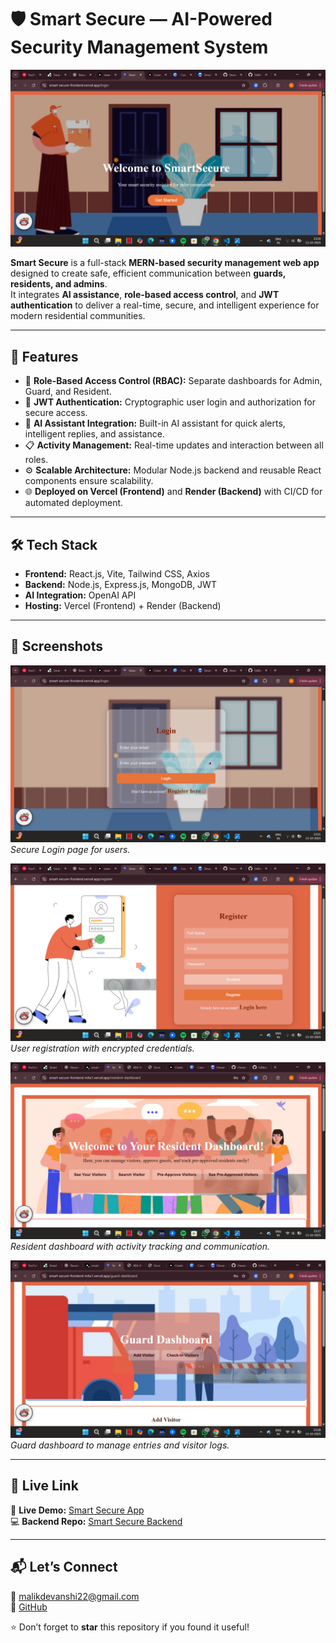 # 🛡️ Smart Secure — AI-Powered Security Management System

![Smart Secure Banner](./Welcome.png)

**Smart Secure** is a full-stack **MERN-based security management web app** designed to create safe, efficient communication between **guards, residents, and admins**.  
It integrates **AI assistance**, **role-based access control**, and **JWT authentication** to deliver a real-time, secure, and intelligent experience for modern residential communities.

---

## 📌 Features

- 👮 **Role-Based Access Control (RBAC):** Separate dashboards for Admin, Guard, and Resident.  
- 🔐 **JWT Authentication:** Cryptographic user login and authorization for secure access.  
- 💬 **AI Assistant Integration:** Built-in AI assistant for quick alerts, intelligent replies, and assistance.  
- 📋 **Activity Management:** Real-time updates and interaction between all roles.  
- ⚙️ **Scalable Architecture:** Modular Node.js backend and reusable React components ensure scalability.  
- 🌐 **Deployed on Vercel (Frontend)** and **Render (Backend)** with CI/CD for automated deployment.  

---

## 🛠 Tech Stack

- **Frontend:** React.js, Vite, Tailwind CSS, Axios  
- **Backend:** Node.js, Express.js, MongoDB, JWT  
- **AI Integration:** OpenAI API  
- **Hosting:** Vercel (Frontend) + Render (Backend)  

---

## 📸 Screenshots

![Login Page](./Login.png)  
*Secure Login page for users.*

![Register Page](./Register.png)  
*User registration with encrypted credentials.*

![Resident Dashboard](./ResidentDashboard.png)  
*Resident dashboard with activity tracking and communication.*

![Guard Dashboard](./GuardDashboard.png)  
*Guard dashboard to manage entries and visitor logs.*

---

## 🎯 Live Link

🚀 **Live Demo:** [Smart Secure App](https://smart-secure-frontend-mhx1.vercel.app/)  
💻 **Backend Repo:** [Smart Secure Backend](https://github.com/DevanshiSingh22/Smart-Secure-backend)

---


## 📬 Let’s Connect

📧 malikdevanshi22@gmail.com  
🔗 [GitHub](https://github.com/DevanshiSingh22) 

⭐ Don’t forget to **star** this repository if you found it useful!
